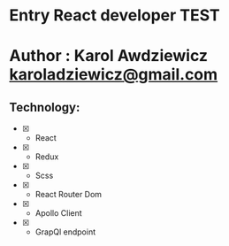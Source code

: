 # Entry React developer TEST


Author : Karol Awdziewicz
karoladziewicz@gmail.com
===


  ##  Technology:

- [x] - React
- [x] - Redux
- [x] - Scss
- [x] - React Router Dom
- [x] - Apollo Client
- [x] - GrapQl endpoint 





